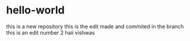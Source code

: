# hello-world
this is a new repository
this is the edit made and commited in the branch
this is an edit number 2
haii vishwas
